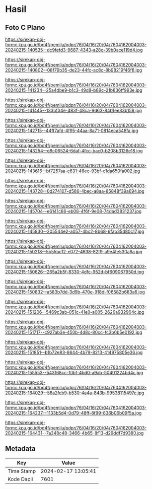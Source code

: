 # Hasil

## Foto C Plano

https://sirekap-obj-formc.kpu.go.id/bd4f/pemilu/pdpr/76/04/16/20/04/7604162004003-20240215-140535--dc9fefd3-9687-4343-a28c-39b0ace119d4.jpg

https://sirekap-obj-formc.kpu.go.id/bd4f/pemilu/pdpr/76/04/16/20/04/7604162004003-20240215-140802--08f79b35-de23-44fc-ac8c-8b98219f46f8.jpg

https://sirekap-obj-formc.kpu.go.id/bd4f/pemilu/pdpr/76/04/16/20/04/7604162004003-20240215-141234--25a4dbe9-b1c3-49d8-b89c-21b836ff993e.jpg

https://sirekap-obj-formc.kpu.go.id/bd4f/pemilu/pdpr/76/04/16/20/04/7604162004003-20240215-141445--133bf34e-483f-48ca-9d63-84b1ee33b159.jpg

https://sirekap-obj-formc.kpu.go.id/bd4f/pemilu/pdpr/76/04/16/20/04/7604162004003-20240215-142715--44ff7afd-4f95-44aa-8a71-0814eca548fa.jpg

https://sirekap-obj-formc.kpu.go.id/bd4f/pemilu/pdpr/76/04/16/20/04/7604162004003-20240215-143254--e8c06524-6daf-4fcc-bac0-b208b3126e18.jpg

https://sirekap-obj-formc.kpu.go.id/bd4f/pemilu/pdpr/76/04/16/20/04/7604162004003-20240215-143616--bf7257aa-c631-46ec-93bf-c1da650fa002.jpg

https://sirekap-obj-formc.kpu.go.id/bd4f/pemilu/pdpr/76/04/16/20/04/7604162004003-20240215-143728--0d274107-d586-4bec-a8aa-85848f39a694.jpg

https://sirekap-obj-formc.kpu.go.id/bd4f/pemilu/pdpr/76/04/16/20/04/7604162004003-20240215-145704--e6141c86-eb08-4f6f-9e08-74dad3831237.jpg

https://sirekap-obj-formc.kpu.go.id/bd4f/pemilu/pdpr/76/04/16/20/04/7604162004003-20240215-145830--205544e2-a057-4bc2-8b68-6fab35d80c17.jpg

https://sirekap-obj-formc.kpu.go.id/bd4f/pemilu/pdpr/76/04/16/20/04/7604162004003-20240215-150218--5b55bc12-e072-4638-82f9-a9e4fe530a6a.jpg

https://sirekap-obj-formc.kpu.go.id/bd4f/pemilu/pdpr/76/04/16/20/04/7604162004003-20240215-150626--265a2b5f-8330-4dfc-952d-bf609067950d.jpg

https://sirekap-obj-formc.kpu.go.id/bd4f/pemilu/pdpr/76/04/16/20/04/7604162004003-20240215-150832--a583b7dd-3d9b-470e-918d-f06582b683a6.jpg

https://sirekap-obj-formc.kpu.go.id/bd4f/pemilu/pdpr/76/04/16/20/04/7604162004003-20240215-151206--5469c3ab-051c-41e0-a005-2626a932964c.jpg

https://sirekap-obj-formc.kpu.go.id/bd4f/pemilu/pdpr/76/04/16/20/04/7604162004003-20240215-151717--c927ab3e-450b-4d8c-80cc-fc3b6b5e0192.jpg

https://sirekap-obj-formc.kpu.go.id/bd4f/pemilu/pdpr/76/04/16/20/04/7604162004003-20240215-151851--b1b72e83-8644-4b79-8213-414975805e36.jpg

https://sirekap-obj-formc.kpu.go.id/bd4f/pemilu/pdpr/76/04/16/20/04/7604162004003-20240215-155553--543f68cc-f0bf-4bd0-a9ab-50401224bd4c.jpg

https://sirekap-obj-formc.kpu.go.id/bd4f/pemilu/pdpr/76/04/16/20/04/7604162004003-20240215-164029--58a2fcb9-b530-4a4a-843b-99538115497c.jpg

https://sirekap-obj-formc.kpu.go.id/bd4f/pemilu/pdpr/76/04/16/20/04/7604162004003-20240215-164237--1133b5d4-0d79-48ff-8f99-836b06b09f5a.jpg

https://sirekap-obj-formc.kpu.go.id/bd4f/pemilu/pdpr/76/04/16/20/04/7604162004003-20240215-164431--7a348c48-3466-4b65-8f13-d29ddf7d9380.jpg


## Metadata

| Key        | Value               |
| ---------- | ------------------- |
| Time Stamp | 2024-02-17 13:05:41 |
| Kode Dapil | 7601                |



